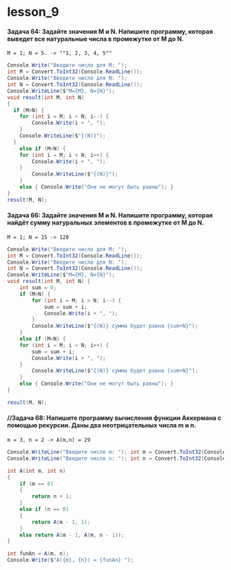 # lesson_9
 
#### Задача 64: Задайте значения M и N. Напишите программу, которая выведет все натуральные числа в промежутке от M до N.

`M = 1; N = 5. -> ""1, 2, 3, 4, 5""`

```csharp
Console.Write("Введите число для M: ");
int M = Convert.ToInt32(Console.ReadLine());
Console.Write("Введите число для N: ");
int N = Convert.ToInt32(Console.ReadLine());
Console.WriteLine($"M={M}, N={N}");
void result(int M, int N)
{
  if (M>N) {
    for (int i = M; i > N; i--) {
        Console.Write(i + ", ");
    }
    Console.WriteLine($"{(N)}");
  }
    else if (M<N) {
    for (int i = M; i < N; i++) { 
        Console.Write(i + ", ");
    }
        Console.WriteLine($"{(N)}");
    }
    else { Console.Write("Они не могут быть равны"); }
}
result(M, N);
```

#### Задача 66: Задайте значения M и N. Напишите программу, которая найдёт сумму натуральных элементов в промежутке от M до N.

`M = 1; N = 15 -> 120`


```csharp
Console.Write("Введите число для M: ");
int M = Convert.ToInt32(Console.ReadLine());
Console.Write("Введите число для N: ");
int N = Convert.ToInt32(Console.ReadLine());
Console.WriteLine($"M={M}, N={N}");
void result(int M, int N) {
    int sum = 0;
    if (M>N) {
        for (int i = M; i > N; i--) {
            sum = sum + i;
            Console.Write(i + ", ");
        }
        Console.WriteLine($"{(N)} сумма будет равна {sum+N}");
    }
    else if (M<N) {
    for (int i = M; i < N; i++) { 
        sum = sum + i;
        Console.Write(i + ", ");
    }
        Console.WriteLine($"{(N)} сумма будет равна {sum+N}");
    }
    else { Console.Write("Они не могут быть равны"); }
}

result(M, N);
```


#### //Задача 68: Напишите программу вычисления функции Аккермана с помощью рекурсии. Даны два неотрицательных числа m и n.

`m = 3, n = 2 -> A(m,n) = 29`

```csharp
Console.WriteLine("Введите число m: "); int m = Convert.ToInt32(Console.ReadLine());
Console.WriteLine("Введите число n: "); int n = Convert.ToInt32(Console.ReadLine());

int A(int m, int n)
{
    if (m == 0)
    {
        return n + 1;
    }
    else if (n == 0)
    {
        return A(m - 1, 1);
    }
    else return A(m - 1, A(m, n - 1));
}

int funAn = A(m, n);
Console.Write($"A({m}, {n}) = {funAn} ");
```
